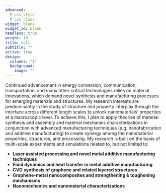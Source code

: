 ```yaml
---
advanced:
  ? css_style
  ? css_class
widget: blank
widget_id: blank
headless: true
weight: 10
title: null
subtitle: ""
active: true
design:
  columns: "1"
  background:
    image: ""
---
```

<span style="font-size: 1em; line-height: normal;">Continued advancement in energy conversion, communication, transportation, and many other critical technologies relies on material innovations, which demand novel synthesis and manufacturing processes for emerging materials and structures. My research interests are predominantly in the study of structure and property interplay through the interface across different length scales to unlock nanomaterials’ properties at a macroscopic level. To achieve this, I plan to apply theories of material synthesis and assembly and material mechanics characterizations in conjunction with advanced manufacturing techniques (e.g. nanofabrication and additive manufacturing) to create synergy among the nanomaterial properties, structures, and processing. My research is built on the basis of multi-scale experiments and simulations related to, but not limited to:</span>
* <span style="font-size: 1em;">**Laser assisted processing and novel metal additive manufacturing techniques**
* <span style="font-size: 1em;">**Fluid dynamics and heat transfer in metal additive manufacturing**
* <span style="font-size: 1em;">**CVD synthesis of graphene and related layered structures**
* <span style="font-size: 1em;">**Graphene-metal nanocomposites and strengthening & toughening mechanisms**
* <span style="font-size: 1em;">**Nanomechanics and nanomaterial characterizations**
